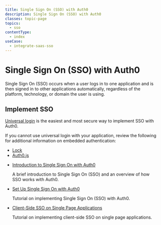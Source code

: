 ```yaml
---
title: Single Sign On (SSO) with Auth0
description: Single Sign On (SSO) with Auth0
classes: topic-page
topics:
  - sso
contentType:
  - index
useCase:
  - integrate-saas-sso
---
```

# Single Sign On (SSO) with Auth0

Single Sign On (SSO) occurs when a user logs in to one application and is then signed in to other applications automatically, regardless of the platform, technology, or domain the user is using.

## Implement SSO

[Universal login](/hosted-pages/login) is the easiest and most secure way to implement SSO with Auth0.

If you cannot use universal login with your application, review the following for additional information on embedded authentication:

* [Lock](/libraries/lock)
* [Auth0.js](/libraries/auth0js)

<ul class="topic-links">
  <li>
    <i class="icon icon-budicon-715"></i><a href="/sso/introduction">Introduction to Single Sign On with Auth0</a>
    <p>A brief introduction to Single Sign On (SSO) and an overview of how SSO works with Auth0.</p>
  </li>
  <li>
    <i class="icon icon-budicon-715"></i><a href="/sso/setup">Set Up Single Sign On with Auth0</a>
    <p>Tutorial on implementing Single Sign On (SSO) with Auth0.</p>
  </li>
  <li>
    <i class="icon icon-budicon-715"></i><a href="/sso/single-page-apps">Client-Side SSO on Single Page Applications</a>
    <p>Tutorial on implementing client-side SSO on single page applications.</p>
  </li>
</ul>
